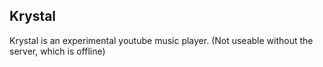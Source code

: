 ## Krystal

Krystal is an experimental youtube music player.
(Not useable without the server, which is offline)